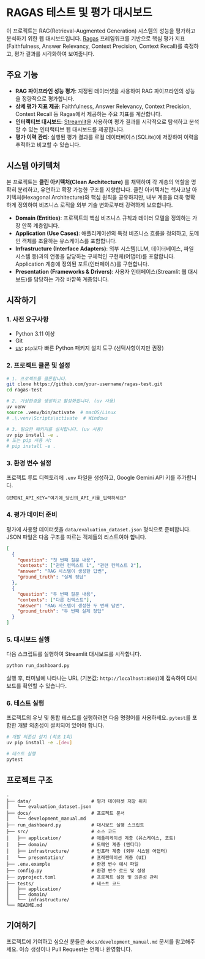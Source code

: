 # RAGAS 테스트 및 평가 대시보드

이 프로젝트는 RAG(Retrieval-Augmented Generation) 시스템의 성능을 평가하고 분석하기 위한 웹 대시보드입니다. [Ragas](https://github.com/explodinggradients/ragas) 프레임워크를 기반으로 핵심 평가 지표(Faithfulness, Answer Relevancy, Context Precision, Context Recall)를 측정하고, 평가 결과를 시각화하여 보여줍니다.

## 주요 기능

- **RAG 파이프라인 성능 평가**: 지정된 데이터셋을 사용하여 RAG 파이프라인의 성능을 정량적으로 평가합니다.
- **상세 평가 지표 제공**: Faithfulness, Answer Relevancy, Context Precision, Context Recall 등 Ragas에서 제공하는 주요 지표를 계산합니다.
- **인터랙티브 대시보드**: [Streamlit](https://streamlit.io/)을 사용하여 평가 결과를 시각적으로 탐색하고 분석할 수 있는 인터랙티브 웹 대시보드를 제공합니다.
- **평가 이력 관리**: 실행된 평가 결과를 로컬 데이터베이스(SQLite)에 저장하여 이력을 추적하고 비교할 수 있습니다.

## 시스템 아키텍처

본 프로젝트는 **클린 아키텍처(Clean Architecture)** 를 채택하여 각 계층의 역할을 명확히 분리하고, 유연하고 확장 가능한 구조를 지향합니다. 클린 아키텍처는 헥사고날 아키텍처(Hexagonal Architecture)와 핵심 원칙을 공유하지만, 내부 계층을 더욱 명확하게 정의하여 비즈니스 로직을 외부 기술 변화로부터 강력하게 보호합니다.

- **Domain (Entities)**: 프로젝트의 핵심 비즈니스 규칙과 데이터 모델을 정의하는 가장 안쪽 계층입니다.
- **Application (Use Cases)**: 애플리케이션의 특정 비즈니스 흐름을 정의하고, 도메인 객체를 조율하는 유스케이스를 포함합니다.
- **Infrastructure (Interface Adapters)**: 외부 시스템(LLM, 데이터베이스, 파일 시스템 등)과의 연동을 담당하는 구체적인 구현체(어댑터)를 포함합니다. Application 계층에 정의된 포트(인터페이스)를 구현합니다.
- **Presentation (Frameworks & Drivers)**: 사용자 인터페이스(Streamlit 웹 대시보드)를 담당하는 가장 바깥쪽 계층입니다.

## 시작하기

### 1. 사전 요구사항

- Python 3.11 이상
- Git
- [uv](https://github.com/astral-sh/uv): `pip`보다 빠른 Python 패키지 설치 도구 (선택사항이지만 권장)

### 2. 프로젝트 클론 및 설정

```bash
# 1. 프로젝트를 클론합니다.
git clone https://github.com/your-username/ragas-test.git
cd ragas-test

# 2. 가상환경을 생성하고 활성화합니다. (uv 사용)
uv venv
source .venv/bin/activate  # macOS/Linux
# .\.venv\Scripts\activate  # Windows

# 3. 필요한 패키지를 설치합니다. (uv 사용)
uv pip install -e .
# 또는 pip 사용 시:
# pip install -e .
```

### 3. 환경 변수 설정

프로젝트 루트 디렉토리에 `.env` 파일을 생성하고, Google Gemini API 키를 추가합니다.

```
GEMINI_API_KEY="여기에_당신의_API_키를_입력하세요"
```

### 4. 평가 데이터 준비

평가에 사용할 데이터셋을 `data/evaluation_dataset.json` 형식으로 준비합니다. JSON 파일은 다음 구조를 따르는 객체들의 리스트여야 합니다.

```json
[
  {
    "question": "첫 번째 질문 내용",
    "contexts": ["관련 컨텍스트 1", "관련 컨텍스트 2"],
    "answer": "RAG 시스템이 생성한 답변",
    "ground_truth": "실제 정답"
  },
  {
    "question": "두 번째 질문 내용",
    "contexts": ["다른 컨텍스트"],
    "answer": "RAG 시스템이 생성한 두 번째 답변",
    "ground_truth": "두 번째 실제 정답"
  }
]
```

### 5. 대시보드 실행

다음 스크립트를 실행하여 Streamlit 대시보드를 시작합니다.

```bash
python run_dashboard.py
```

실행 후, 터미널에 나타나는 URL (기본값: `http://localhost:8501`)에 접속하여 대시보드를 확인할 수 있습니다.

### 6. 테스트 실행

프로젝트의 유닛 및 통합 테스트를 실행하려면 다음 명령어를 사용하세요. `pytest`를 포함한 개발 의존성이 설치되어 있어야 합니다.

```bash
# 개발 의존성 설치 (최초 1회)
uv pip install -e .[dev]

# 테스트 실행
pytest
```

## 프로젝트 구조

```
.
├── data/                      # 평가 데이터셋 저장 위치
│   └── evaluation_dataset.json
├── docs/                      # 프로젝트 문서
│   └── development_manual.md
├── run_dashboard.py           # 대시보드 실행 스크립트
├── src/                       # 소스 코드
│   ├── application/           # 애플리케이션 계층 (유스케이스, 포트)
│   ├── domain/                # 도메인 계층 (엔티티)
│   ├── infrastructure/        # 인프라 계층 (외부 시스템 어댑터)
│   └── presentation/          # 프레젠테이션 계층 (UI)
├── .env.example               # 환경 변수 예시 파일
├── config.py                  # 환경 변수 로드 및 설정
├── pyproject.toml             # 프로젝트 설정 및 의존성 관리
├── tests/                     # 테스트 코드
│   ├── application/
│   ├── domain/
│   └── infrastructure/
└── README.md
```

## 기여하기

프로젝트에 기여하고 싶으신 분들은 `docs/development_manual.md` 문서를 참고해주세요. 이슈 생성이나 Pull Request는 언제나 환영합니다.
